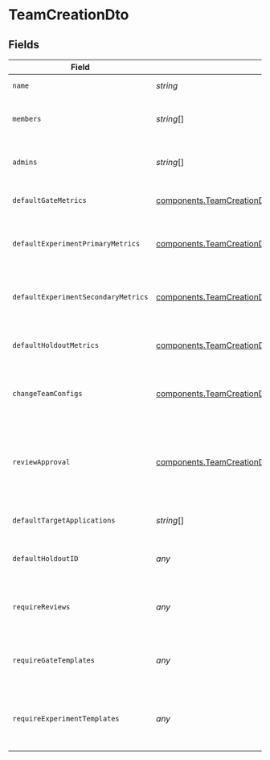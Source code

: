 # TeamCreationDto


## Fields

| Field                                                                                                                                        | Type                                                                                                                                         | Required                                                                                                                                     | Description                                                                                                                                  |
| -------------------------------------------------------------------------------------------------------------------------------------------- | -------------------------------------------------------------------------------------------------------------------------------------------- | -------------------------------------------------------------------------------------------------------------------------------------------- | -------------------------------------------------------------------------------------------------------------------------------------------- |
| `name`                                                                                                                                       | *string*                                                                                                                                     | :heavy_check_mark:                                                                                                                           | The name of the team.                                                                                                                        |
| `members`                                                                                                                                    | *string*[]                                                                                                                                   | :heavy_check_mark:                                                                                                                           | Array of member email addresses in the team.                                                                                                 |
| `admins`                                                                                                                                     | *string*[]                                                                                                                                   | :heavy_check_mark:                                                                                                                           | Array of admin email addresses in the team.                                                                                                  |
| `defaultGateMetrics`                                                                                                                         | [components.TeamCreationDtoDefaultGateMetrics](../../models/components/teamcreationdtodefaultgatemetrics.md)[]                               | :heavy_check_mark:                                                                                                                           | Default gate metrics for the team.                                                                                                           |
| `defaultExperimentPrimaryMetrics`                                                                                                            | [components.TeamCreationDtoDefaultExperimentPrimaryMetrics](../../models/components/teamcreationdtodefaultexperimentprimarymetrics.md)[]     | :heavy_check_mark:                                                                                                                           | Default primary metrics for experiments in the team.                                                                                         |
| `defaultExperimentSecondaryMetrics`                                                                                                          | [components.TeamCreationDtoDefaultExperimentSecondaryMetrics](../../models/components/teamcreationdtodefaultexperimentsecondarymetrics.md)[] | :heavy_check_mark:                                                                                                                           | Default secondary metrics for experiments in the team.                                                                                       |
| `defaultHoldoutMetrics`                                                                                                                      | [components.TeamCreationDtoDefaultHoldoutMetrics](../../models/components/teamcreationdtodefaultholdoutmetrics.md)[]                         | :heavy_check_mark:                                                                                                                           | Default holdout metrics for the team.                                                                                                        |
| `changeTeamConfigs`                                                                                                                          | [components.TeamCreationDtoChangeTeamConfigs](../../models/components/teamcreationdtochangeteamconfigs.md)                                   | :heavy_check_mark:                                                                                                                           | Who can change team configurations: "anyone" or "team_only".                                                                                 |
| `reviewApproval`                                                                                                                             | [components.TeamCreationDtoReviewApproval](../../models/components/teamcreationdtoreviewapproval.md)                                         | :heavy_check_mark:                                                                                                                           | Who can review and approve changes: "anyone", "team_only", or "admin_only".                                                                  |
| `defaultTargetApplications`                                                                                                                  | *string*[]                                                                                                                                   | :heavy_check_mark:                                                                                                                           | Default target applications for the team.                                                                                                    |
| `defaultHoldoutID`                                                                                                                           | *any*                                                                                                                                        | :heavy_minus_sign:                                                                                                                           | Default holdout ID for the team, if applicable.                                                                                              |
| `requireReviews`                                                                                                                             | *any*                                                                                                                                        | :heavy_minus_sign:                                                                                                                           | Whether reviews are required for changes, if applicable.                                                                                     |
| `requireGateTemplates`                                                                                                                       | *any*                                                                                                                                        | :heavy_minus_sign:                                                                                                                           | Whether gate templates are required for the team, if applicable.                                                                             |
| `requireExperimentTemplates`                                                                                                                 | *any*                                                                                                                                        | :heavy_minus_sign:                                                                                                                           | Whether experiment templates are required for the team, if applicable.                                                                       |